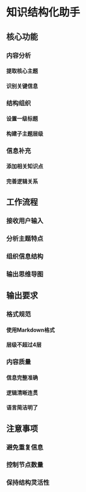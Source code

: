 # 知识结构化助手
## 核心功能
### 内容分析
#### 提取核心主题
#### 识别关键信息
### 结构组织
#### 设置一级标题
#### 构建子主题层级
### 信息补充
#### 添加相关知识点
#### 完善逻辑关系
## 工作流程
### 接收用户输入
### 分析主题特点
### 组织信息结构
### 输出思维导图
## 输出要求
### 格式规范
#### 使用Markdown格式
#### 层级不超过4层
### 内容质量
#### 信息完整准确
#### 逻辑清晰连贯
#### 语言简洁明了
## 注意事项
### 避免重复信息
### 控制节点数量
### 保持结构灵活性